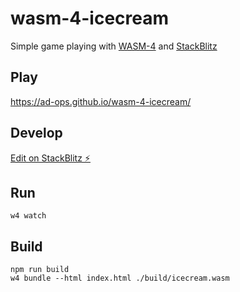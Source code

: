 # wasm-4-icecream

Simple game playing with [WASM-4](https://wasm4.org/) and [StackBlitz](https://stackblitz.com)

## Play

<https://ad-ops.github.io/wasm-4-icecream/>

## Develop

[Edit on StackBlitz ⚡️](https://stackblitz.com/edit/wasm-4-icecream)

## Run

`w4 watch`

## Build

```
npm run build
w4 bundle --html index.html ./build/icecream.wasm
```
